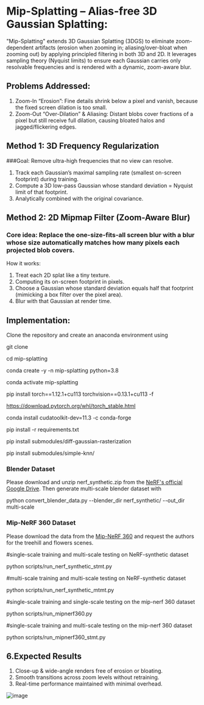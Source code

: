 # Mip-Splatting – Alias-free 3D Gaussian Splatting:

"Mip-Splatting" extends 3D Gaussian Splatting (3DGS) to eliminate zoom-dependent artifacts (erosion when zooming in; aliasing/over-bloat when zooming out) by applying principled filtering in both 3D and 2D. It leverages sampling theory (Nyquist limits) to ensure each Gaussian carries only resolvable frequencies and is rendered with a dynamic, zoom-aware blur.

## Problems Addressed:
1. Zoom-In “Erosion”:
Fine details shrink below a pixel and vanish, because the fixed screen dilation is too small.
2. Zoom-Out “Over-Dilation” & Aliasing:
Distant blobs cover fractions of a pixel but still receive full dilation, causing bloated halos and jagged/flickering edges.

## Method 1: 3D Frequency Regularization

###Goal: Remove ultra-high frequencies that no view can resolve.
1. Track each Gaussian’s maximal sampling rate (smallest on-screen footprint) during training.
2. Compute a 3D low-pass Gaussian whose standard deviation = Nyquist limit of that footprint.
3. Analytically combined with the original covariance.

## Method 2: 2D Mipmap Filter (Zoom-Aware Blur)
### Core idea: Replace the one-size-fits-all screen blur with a blur whose size automatically matches how many pixels each projected blob covers.
How it works:
1. Treat each 2D splat like a tiny texture.
2. Computing its on-screen footprint in pixels.
3. Choose a Gaussian whose standard deviation equals half that footprint (mimicking a box filter over the pixel area).
4. Blur with that Gaussian at render time.

## Implementation:

Clone the repository and create an anaconda environment using

git clone

cd mip-splatting

conda create -y -n mip-splatting python=3.8

conda activate mip-splatting

pip install torch==1.12.1+cu113 torchvision==0.13.1+cu113 -f

https://download.pytorch.org/whl/torch_stable.html

conda install cudatoolkit-dev=11.3 -c conda-forge

pip install -r requirements.txt

pip install submodules/diff-gaussian-rasterization

pip install submodules/simple-knn/

### Blender Dataset

Please download and unzip nerf_synthetic.zip from the [NeRF's official Google Drive](https://drive.google.com/drive/folders/128yBriW1IG_3NJ5Rp7APSTZsJqdJdfc1). 
Then generate multi-scale blender dataset with

python convert_blender_data.py --blender_dir nerf_synthetic/ --out_dir multi-scale


### Mip-NeRF 360 Dataset

Please download the data from the [Mip-NeRF 360](https://jonbarron.info/mipnerf360/) and request the authors for the treehill and flowers scenes.

#single-scale training and multi-scale testing on NeRF-synthetic dataset

python scripts/run_nerf_synthetic_stmt.py

#multi-scale training and multi-scale testing on NeRF-synthetic dataset

python scripts/run_nerf_synthetic_mtmt.py

#single-scale training and single-scale testing on the mip-nerf 360 dataset

python scripts/run_mipnerf360.py

#single-scale training and multi-scale testing on the mip-nerf 360 dataset

python scripts/run_mipnerf360_stmt.py 

## 6.Expected Results
1. Close-up & wide-angle renders free of erosion or bloating.
2. Smooth transitions across zoom levels without retraining.
3. Real-time performance maintained with minimal overhead.


![image](https://github.com/user-attachments/assets/62af74e1-8375-4a35-a28e-30f67e5747c6)


